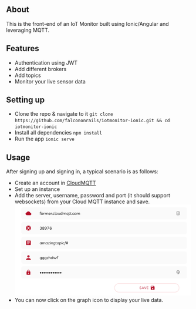 ## About
This is the front-end of an IoT Monitor built using Ionic/Angular and leveraging MQTT.

## Features
- Authentication using JWT
- Add different brokers
- Add topics
- Monitor your live sensor data

## Setting up
- Clone the repo & navigate to it `git clone https://github.com/falcononrails/iotmonitor-ionic.git && cd iotmonitor-ionic` 
- Install all dependencies `npm install`
- Run the app `ionic serve`

## Usage
After signing up and signing in, a typical scenario is as follows: 
- Create an account in [CloudMQTT](https://www.cloudmqtt.com)
- Set up an instance
- Add the server, username, password and port (it should support websockets) from your Cloud MQTT instance and save.  
![Adding a broker](./add_broker.png)
- You can now click on the graph icon to display your live data.





